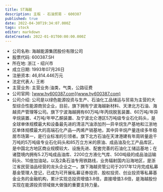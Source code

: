 ```yaml
---
title: ST海越
description: 主板 - 石油贸易 - 600387
published: true
date: 2022-04-30T19:34:07.000Z
tags: stock
editor: markdown
dateCreated: 2022-01-01T00:00:00.000Z
---
```


- 公司名称: 海越能源集团股份有限公司
- 股票代码: 600387.SH
- 所在地: 浙江 - 绍兴市
- 成立日期: 1993年07月26日
- 注册资本: 46,814.446万元
- 法定代表人: 王彬
- 主营业务: 主营业务:油类，气类，公路征费
- 公司官网: [www.hy600387.com](www.hy600387.com)
- 公司介绍: 公司是以绿色能源投资与生产、石油化工品储运与贸易为主营的大型综合性能源商贸企业，目前，旗下拥有宁波海越新材料、天津北方石油、海越资产管理等公司。旗下宁波海越拥有60万吨/年丙烷脱氢装置、60万吨/年异辛烷装置、4万吨/年甲乙酮装置、及宁波北仑港区5万吨级专业石化码头，是全球单体规模最大和设备最先进的清洁汽油添加剂—异辛烷生产基地和江浙地区单体规模最大的高端石化产品—丙烯产销基地，其中异辛烷产量连续多年稳居市场第一，是行业标准的引领者。旗下北方石油在天津港建有年周转量逾千万吨的5万吨级专业石化码头和85万立方米的原油、成品油及化工产品库区，是中国北方地区商业规模较大、设施先进、配套完善的石油化工储运基地；在诸暨境内拥有5.2万吨成品油库、2200立方液化气库、500吨级的成品油运输码头、10座加油站，以及2条石油专用铁路线，业务辐射国内沿海地区，是浙江省民营油品经营的龙头企业之一。旗下海越资管公司于2017年12月完成私募基金管理人登记，已成为可开展私募证券投资、股权投资、创业投资等私募基金业务的金融机构，累计实现总投资增值3.8倍，直接增值3.6倍，是海越股份实现在能源投资领域做大做强的重要支持力量。


